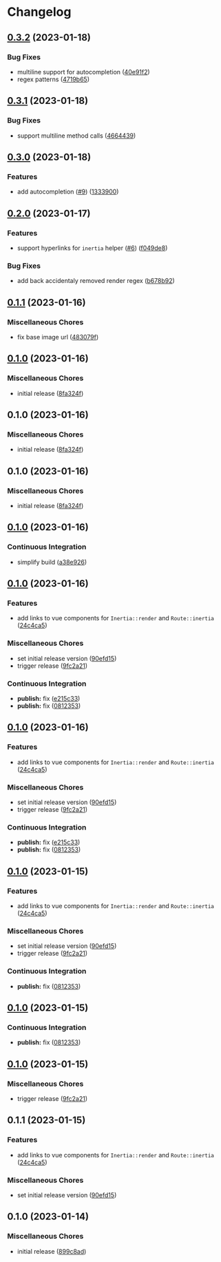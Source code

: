 # Changelog

## [0.3.2](https://github.com/nhedger/vscode-inertia/compare/v0.3.1...v0.3.2) (2023-01-18)


### Bug Fixes

* multiline support for autocompletion ([40e91f2](https://github.com/nhedger/vscode-inertia/commit/40e91f2fb2857d3f1382d1ee69591bd230403fc5))
* regex patterns ([4719b65](https://github.com/nhedger/vscode-inertia/commit/4719b65b808b72f42d5bcb457889565f8b6b2bef))

## [0.3.1](https://github.com/nhedger/vscode-inertia/compare/v0.3.0...v0.3.1) (2023-01-18)


### Bug Fixes

* support multiline method calls ([4664439](https://github.com/nhedger/vscode-inertia/commit/4664439eca3e3678af3de8f97597d75441784a0c))

## [0.3.0](https://github.com/nhedger/vscode-inertia/compare/v0.2.0...v0.3.0) (2023-01-18)


### Features

* add autocompletion ([#9](https://github.com/nhedger/vscode-inertia/issues/9)) ([1333900](https://github.com/nhedger/vscode-inertia/commit/13339002aebd5ab7ff019cc3748947aa2f3ea25d))

## [0.2.0](https://github.com/nhedger/vscode-inertia/compare/v0.1.1...v0.2.0) (2023-01-17)


### Features

* support hyperlinks for `inertia` helper ([#6](https://github.com/nhedger/vscode-inertia/issues/6)) ([f049de8](https://github.com/nhedger/vscode-inertia/commit/f049de8d9614bca2f9b33866c635d203507edac9))


### Bug Fixes

* add back accidentaly removed render regex ([b678b92](https://github.com/nhedger/vscode-inertia/commit/b678b92d8cd46c657347c37945014227a1107809))

## [0.1.1](https://github.com/nhedger/vscode-inertia/compare/v0.1.0...v0.1.1) (2023-01-16)


### Miscellaneous Chores

* fix base image url ([483079f](https://github.com/nhedger/vscode-inertia/commit/483079f2f8a353813573544a6c09d07f36fb3964))

## [0.1.0](https://github.com/nhedger/vscode-inertia/compare/v0.1.0...v0.1.0) (2023-01-16)


### Miscellaneous Chores

* initial release ([8fa324f](https://github.com/nhedger/vscode-inertia/commit/8fa324f3d375c8f9b99071cec901f3af0a2cdb20))

## 0.1.0 (2023-01-16)


### Miscellaneous Chores

* initial release ([8fa324f](https://github.com/nhedger/vscode-inertia/commit/8fa324f3d375c8f9b99071cec901f3af0a2cdb20))

## 0.1.0 (2023-01-16)


### Miscellaneous Chores

* initial release ([8fa324f](https://github.com/nhedger/vscode-inertia/commit/8fa324f3d375c8f9b99071cec901f3af0a2cdb20))

## [0.1.0](https://github.com/nhedger/vscode-inertia/compare/v0.1.0...v0.1.0) (2023-01-16)


### Continuous Integration

* simplify build ([a38e926](https://github.com/nhedger/vscode-inertia/commit/a38e926206b536d916479e2adf56b160d8f39b62))

## [0.1.0](https://github.com/nhedger/vscode-inertia/compare/v0.1.0...v0.1.0) (2023-01-16)


### Features

* add links to vue components for `Inertia::render` and `Route::inertia` ([24c4ca5](https://github.com/nhedger/vscode-inertia/commit/24c4ca5744a34d64a4ad3ea2dd9a8e66e76e4fd6))


### Miscellaneous Chores

* set initial release version ([90efd15](https://github.com/nhedger/vscode-inertia/commit/90efd15d9e181420b9fd6ba6657e7f7b62d616d1))
* trigger release ([9fc2a21](https://github.com/nhedger/vscode-inertia/commit/9fc2a21cba8ddbb472a9ad5c74d0911db21ea04f))


### Continuous Integration

* **publish:** fix ([e215c33](https://github.com/nhedger/vscode-inertia/commit/e215c331140698d9238670843e1a66d68a3bfb07))
* **publish:** fix ([0812353](https://github.com/nhedger/vscode-inertia/commit/0812353b9ae69c5ccbc501ae3e206444b761cd77))

## [0.1.0](https://github.com/nhedger/vscode-inertia/compare/v0.1.0...v0.1.0) (2023-01-16)


### Features

* add links to vue components for `Inertia::render` and `Route::inertia` ([24c4ca5](https://github.com/nhedger/vscode-inertia/commit/24c4ca5744a34d64a4ad3ea2dd9a8e66e76e4fd6))


### Miscellaneous Chores

* set initial release version ([90efd15](https://github.com/nhedger/vscode-inertia/commit/90efd15d9e181420b9fd6ba6657e7f7b62d616d1))
* trigger release ([9fc2a21](https://github.com/nhedger/vscode-inertia/commit/9fc2a21cba8ddbb472a9ad5c74d0911db21ea04f))


### Continuous Integration

* **publish:** fix ([e215c33](https://github.com/nhedger/vscode-inertia/commit/e215c331140698d9238670843e1a66d68a3bfb07))
* **publish:** fix ([0812353](https://github.com/nhedger/vscode-inertia/commit/0812353b9ae69c5ccbc501ae3e206444b761cd77))

## [0.1.0](https://github.com/nhedger/vscode-inertia/compare/v0.1.0...v0.1.0) (2023-01-15)


### Features

* add links to vue components for `Inertia::render` and `Route::inertia` ([24c4ca5](https://github.com/nhedger/vscode-inertia/commit/24c4ca5744a34d64a4ad3ea2dd9a8e66e76e4fd6))


### Miscellaneous Chores

* set initial release version ([90efd15](https://github.com/nhedger/vscode-inertia/commit/90efd15d9e181420b9fd6ba6657e7f7b62d616d1))
* trigger release ([9fc2a21](https://github.com/nhedger/vscode-inertia/commit/9fc2a21cba8ddbb472a9ad5c74d0911db21ea04f))


### Continuous Integration

* **publish:** fix ([0812353](https://github.com/nhedger/vscode-inertia/commit/0812353b9ae69c5ccbc501ae3e206444b761cd77))

## [0.1.0](https://github.com/nhedger/vscode-inertia/compare/v0.1.0...v0.1.0) (2023-01-15)


### Continuous Integration

* **publish:** fix ([0812353](https://github.com/nhedger/vscode-inertia/commit/0812353b9ae69c5ccbc501ae3e206444b761cd77))

## [0.1.0](https://github.com/nhedger/vscode-inertia/compare/v0.1.1...v0.1.0) (2023-01-15)


### Miscellaneous Chores

* trigger release ([9fc2a21](https://github.com/nhedger/vscode-inertia/commit/9fc2a21cba8ddbb472a9ad5c74d0911db21ea04f))

## 0.1.1 (2023-01-15)


### Features

* add links to vue components for `Inertia::render` and `Route::inertia` ([24c4ca5](https://github.com/nhedger/vscode-inertia/commit/24c4ca5744a34d64a4ad3ea2dd9a8e66e76e4fd6))


### Miscellaneous Chores

* set initial release version ([90efd15](https://github.com/nhedger/vscode-inertia/commit/90efd15d9e181420b9fd6ba6657e7f7b62d616d1))

## 0.1.0 (2023-01-14)


### Miscellaneous Chores

* initial release ([899c8ad](https://github.com/nhedger/vscode-extension-template/commit/899c8ad7bc7807ae7415df792ae043ee65f37e9f))
